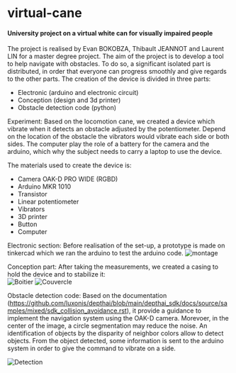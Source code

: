 # virtual-cane
#### University project on a virtual white can for visually impaired people

The project is realised by Evan BOKOBZA, Thibault JEANNOT and Laurent LIN for a master degree project. The aim of the project is to develop a tool to help navigate with obstacles. To do so, a significant isolated part is distributed, in order that everyone can progress smoothly and give regards to the other parts. The creation of the device is divided in three parts: 
 - Electronic (arduino and electronic circuit)
 - Conception (design and 3d printer)
 - Obstacle detection code (python)

Experiment:
  Based on the locomotion cane, we created a device which vibrate when it detects an obstacle adjusted by the potentiometer. Depend on the location of the obstacle the vibrators would vibrate each side or both sides. The computer play the role of a battery for the camera and the arduino, which why the subject needs to carry a laptop to use the device.
  
The materials used to create the device is:
- Camera OAK-D PRO WIDE (RGBD)
- Arduino MKR 1010
- Transistor
- Linear potentiometer
- Vibrators
- 3D printer
- Button
- Computer

Electronic section:
Before realisation of the set-up, a prototype  is made on tinkercad which we ran the arduino to test the arduino code. 
![montage](https://private-user-images.githubusercontent.com/117952621/300277181-2f004eae-69a0-4ba7-ad5c-6eff9b3a1a1c.png?jwt=eyJhbGciOiJIUzI1NiIsInR5cCI6IkpXVCJ9.eyJpc3MiOiJnaXRodWIuY29tIiwiYXVkIjoicmF3LmdpdGh1YnVzZXJjb250ZW50LmNvbSIsImtleSI6ImtleTUiLCJleHAiOjE3MDY0NTkxMzYsIm5iZiI6MTcwNjQ1ODgzNiwicGF0aCI6Ii8xMTc5NTI2MjEvMzAwMjc3MTgxLTJmMDA0ZWFlLTY5YTAtNGJhNy1hZDVjLTZlZmY5YjNhMWExYy5wbmc_WC1BbXotQWxnb3JpdGhtPUFXUzQtSE1BQy1TSEEyNTYmWC1BbXotQ3JlZGVudGlhbD1BS0lBVkNPRFlMU0E1M1BRSzRaQSUyRjIwMjQwMTI4JTJGdXMtZWFzdC0xJTJGczMlMkZhd3M0X3JlcXVlc3QmWC1BbXotRGF0ZT0yMDI0MDEyOFQxNjIwMzZaJlgtQW16LUV4cGlyZXM9MzAwJlgtQW16LVNpZ25hdHVyZT02YjcwMDZmMjhhZGI4ZWM5ZTA1Nzc0ODRiYjkyNTg1NjkxODNiYjU0MzI1ZDE3YTQyZDhlMWM0NmY2ZDg5NzQyJlgtQW16LVNpZ25lZEhlYWRlcnM9aG9zdCZhY3Rvcl9pZD0wJmtleV9pZD0wJnJlcG9faWQ9MCJ9.k5dNS5u1QDYeOU_8o5cBOvIdBsWiiOVWq9axW97id5Y)

Conception part:
After taking the measurements, we created a casing to hold the device and to stabilize it:  
![Boitier](https://private-user-images.githubusercontent.com/117952621/300277928-3dedf6ea-c3f6-47e9-b8f4-a7b57d07b71e.jpg?jwt=eyJhbGciOiJIUzI1NiIsInR5cCI6IkpXVCJ9.eyJpc3MiOiJnaXRodWIuY29tIiwiYXVkIjoicmF3LmdpdGh1YnVzZXJjb250ZW50LmNvbSIsImtleSI6ImtleTUiLCJleHAiOjE3MDY0NTk4NDIsIm5iZiI6MTcwNjQ1OTU0MiwicGF0aCI6Ii8xMTc5NTI2MjEvMzAwMjc3OTI4LTNkZWRmNmVhLWMzZjYtNDdlOS1iOGY0LWE3YjU3ZDA3YjcxZS5qcGc_WC1BbXotQWxnb3JpdGhtPUFXUzQtSE1BQy1TSEEyNTYmWC1BbXotQ3JlZGVudGlhbD1BS0lBVkNPRFlMU0E1M1BRSzRaQSUyRjIwMjQwMTI4JTJGdXMtZWFzdC0xJTJGczMlMkZhd3M0X3JlcXVlc3QmWC1BbXotRGF0ZT0yMDI0MDEyOFQxNjMyMjJaJlgtQW16LUV4cGlyZXM9MzAwJlgtQW16LVNpZ25hdHVyZT02MTg3YThlYjZlYTAzM2FlYmIyZjA1ZDAyMmNmM2VjNzZhNzliNDkwMjJhMDkzNTllMzljMWE1Nzg2YjNhZjk2JlgtQW16LVNpZ25lZEhlYWRlcnM9aG9zdCZhY3Rvcl9pZD0wJmtleV9pZD0wJnJlcG9faWQ9MCJ9.vWmN9_9CrdQHaUXZAgXeAjoXcO59Qz21cC_gA3qW_4E)
![Couvercle](https://private-user-images.githubusercontent.com/117952621/300277940-1c95257e-cdee-4778-b4ce-df5328779fc8.jpg?jwt=eyJhbGciOiJIUzI1NiIsInR5cCI6IkpXVCJ9.eyJpc3MiOiJnaXRodWIuY29tIiwiYXVkIjoicmF3LmdpdGh1YnVzZXJjb250ZW50LmNvbSIsImtleSI6ImtleTUiLCJleHAiOjE3MDY0NTk4NDIsIm5iZiI6MTcwNjQ1OTU0MiwicGF0aCI6Ii8xMTc5NTI2MjEvMzAwMjc3OTQwLTFjOTUyNTdlLWNkZWUtNDc3OC1iNGNlLWRmNTMyODc3OWZjOC5qcGc_WC1BbXotQWxnb3JpdGhtPUFXUzQtSE1BQy1TSEEyNTYmWC1BbXotQ3JlZGVudGlhbD1BS0lBVkNPRFlMU0E1M1BRSzRaQSUyRjIwMjQwMTI4JTJGdXMtZWFzdC0xJTJGczMlMkZhd3M0X3JlcXVlc3QmWC1BbXotRGF0ZT0yMDI0MDEyOFQxNjMyMjJaJlgtQW16LUV4cGlyZXM9MzAwJlgtQW16LVNpZ25hdHVyZT01Y2E1M2RkMmEyNDkzMmYwNmFkY2MxOTljYzNkZDdkMmUxOTBiOWUxMjU2ODliM2RiMmJhODI2YTFhZWU4Y2NiJlgtQW16LVNpZ25lZEhlYWRlcnM9aG9zdCZhY3Rvcl9pZD0wJmtleV9pZD0wJnJlcG9faWQ9MCJ9.s7JnJJaqGVYip4urEYkg9XLbl9giflEAlq2eH3Sf5DM)

Obstacle detection code:
Based on the documentation (https://github.com/luxonis/depthai/blob/main/depthai_sdk/docs/source/samples/mixed/sdk_collision_avoidance.rst), it provide a guidance to implement the navigation system using the OAK-D camera. Morevoer, in the center of the image, a circle segmentation may reduce the noise. An identification of objects by the disparity of neighbor colors allow to detect objects. From the object detected, some information is sent to the arduino system in order to give the command to vibrate on a side.

![Detection](https://private-user-images.githubusercontent.com/117952621/300278978-46fa77a7-e993-438b-a586-d5406dd294d3.png?jwt=eyJhbGciOiJIUzI1NiIsInR5cCI6IkpXVCJ9.eyJpc3MiOiJnaXRodWIuY29tIiwiYXVkIjoicmF3LmdpdGh1YnVzZXJjb250ZW50LmNvbSIsImtleSI6ImtleTUiLCJleHAiOjE3MDY0NjA3MzEsIm5iZiI6MTcwNjQ2MDQzMSwicGF0aCI6Ii8xMTc5NTI2MjEvMzAwMjc4OTc4LTQ2ZmE3N2E3LWU5OTMtNDM4Yi1hNTg2LWQ1NDA2ZGQyOTRkMy5wbmc_WC1BbXotQWxnb3JpdGhtPUFXUzQtSE1BQy1TSEEyNTYmWC1BbXotQ3JlZGVudGlhbD1BS0lBVkNPRFlMU0E1M1BRSzRaQSUyRjIwMjQwMTI4JTJGdXMtZWFzdC0xJTJGczMlMkZhd3M0X3JlcXVlc3QmWC1BbXotRGF0ZT0yMDI0MDEyOFQxNjQ3MTFaJlgtQW16LUV4cGlyZXM9MzAwJlgtQW16LVNpZ25hdHVyZT1jMTFhNzBiZGUyOTBiNzAxNmQxYWY1OGEyNDEzNjcxMzU0ZjYyMzRmZTI4YTJiZTJjZTY0MGM2NzU3NzBjNzQ5JlgtQW16LVNpZ25lZEhlYWRlcnM9aG9zdCZhY3Rvcl9pZD0wJmtleV9pZD0wJnJlcG9faWQ9MCJ9.A8JcZVFWzQZEkqbqyN3pR4tQrMKkygDQ4CEZhSCsHcE)
